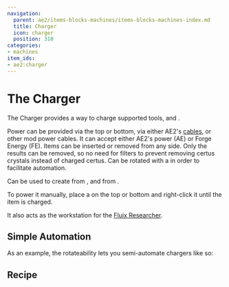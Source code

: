 ```yaml
---
navigation:
  parent: ae2/items-blocks-machines/items-blocks-machines-index.md
  title: Charger
  icon: charger
  position: 310
categories:
- machines
item_ids:
- ae2:charger
---
```


# The Charger

<BlockImage id="charger" scale="8" />

The Charger provides a way to charge
supported tools, and <ItemLink id="certus_quartz_crystal" />.

Power can be provided via the top or bottom, via either AE2's [cables](cables.md), or other mod power cables. It can
accept either AE2's power (AE) or Forge Energy (FE). Items can be inserted or removed from any side. Only the results can
be removed, so no need for filters to prevent removing certus crystals instead of charged certus. Can be rotated with a
<ItemLink id="certus_quartz_wrench" /> in order to facilitate automation.

Can be used to create <ItemLink id="charged_certus_quartz_crystal" />
from <ItemLink id="certus_quartz_crystal" />, and <ItemLink id="meteorite_compass" /> from <ItemLink id="minecraft:compass" />.

To power it manually, place a <ItemLink id="crank" /> on the top or bottom and right-click it until the item is charged.

It also acts as the workstation for the [Fluix Researcher](fluix_researcher.md).

## Simple Automation

As an example, the rotateability lets you semi-automate chargers like so:

<GameScene zoom="4" background="transparent">
  <ImportStructure src="../assets/assemblies/charger_hopper.snbt" />
  <IsometricCamera yaw="195" pitch="30" />
</GameScene>

## Recipe

<RecipeFor id="charger" />
